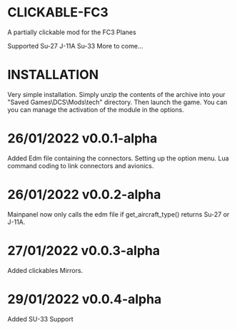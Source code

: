 # CLICKABLE-FC3
 A partially clickable mod for the FC3 Planes

 Supported
 Su-27
 J-11A
 Su-33
 More to come...

 

 # INSTALLATION 
Very simple installation.
Simply unzip the contents of the archive into your "Saved Games\DCS\Mods\tech\" directory.
Then launch the game.
You can you can manage the activation of the module in the options.

# 26/01/2022  v0.0.1-alpha

Added Edm file containing the connectors.
Setting up the option menu.
Lua command coding to link connectors and avionics.

# 26/01/2022  v0.0.2-alpha

Mainpanel now only calls the edm file if get_aircraft_type() returns Su-27 or J-11A.

# 27/01/2022  v0.0.3-alpha

Added clickables Mirrors.

# 29/01/2022  v0.0.4-alpha

Added SU-33 Support
